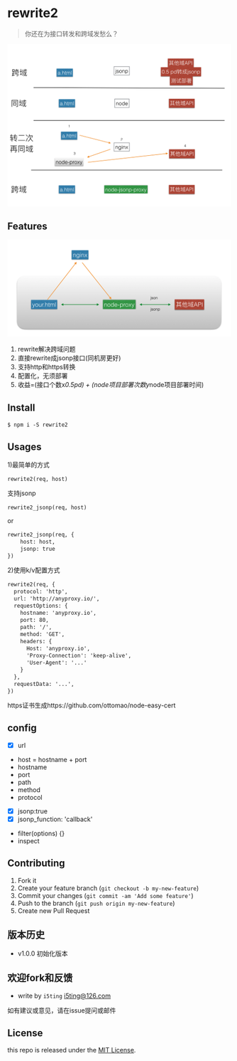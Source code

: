 # rewrite2

> 你还在为接口转发和跨域发愁么？

![2](2.png)


## Features

![1](1.png)

1. rewrite解决跨域问题
1. 直接rewrite成jsonp接口(同机房更好)
1. 支持http和https转换
1. 配置化，无须部署
1. 收益=(接口个数x*0.5pd) + (node项目部署次数y*node项目部署时间)

## Install

```
$ npm i -S rewrite2
```

## Usages

1)最简单的方式

```
rewrite2(req, host)
```

支持jsonp

```
rewrite2_jsonp(req, host)
```

or

```
rewrite2_jsonp(req, {
	host: host,
	jsonp: true
})
```


2)使用k/v配置方式

```
rewrite2(req, {
  protocol: 'http',
  url: 'http://anyproxy.io/',
  requestOptions: {
    hostname: 'anyproxy.io',
    port: 80,
    path: '/',
    method: 'GET',
    headers: {
      Host: 'anyproxy.io',
      'Proxy-Connection': 'keep-alive',
      'User-Agent': '...'
    }
  },
  requestData: '...',
})
```

https证书生成https://github.com/ottomao/node-easy-cert

## config

- [x] url
- host = hostname + port
- hostname
- port
- path
- method
- protocol
- [x] jsonp:true
- [x] jsonp_function: 'callback'
- filter(options) {}
- inspect


## Contributing

1. Fork it
2. Create your feature branch (`git checkout -b my-new-feature`)
3. Commit your changes (`git commit -am 'Add some feature'`)
4. Push to the branch (`git push origin my-new-feature`)
5. Create new Pull Request

## 版本历史

- v1.0.0 初始化版本

## 欢迎fork和反馈

- write by `i5ting` i5ting@126.com

如有建议或意见，请在issue提问或邮件

## License

this repo is released under the [MIT
License](http://www.opensource.org/licenses/MIT).
